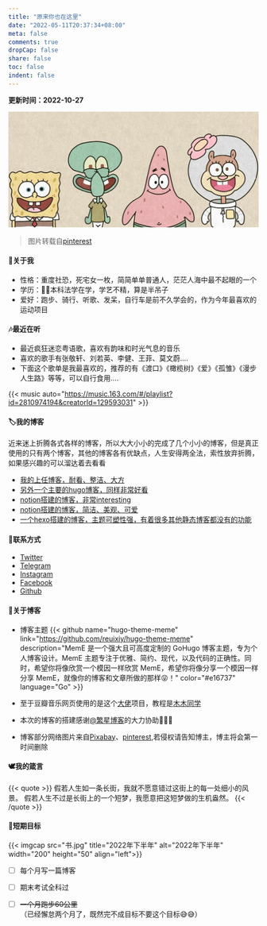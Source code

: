 ```yaml
---
title: "原来你也在这里"
date: "2022-05-11T20:37:34+08:00"
meta: false
comments: true
dropCap: false
share: false
toc: false
indent: false
---
```

<!-- <audio src="原来你也在这里-刘若英.m4a" preload="none" controls=smallconsole allowfullscreen></audio> -->



**更新时间：2022-10-27**

<div align=center>  <!-- 可选的项：right，left，center -->
    <img src="海绵宝宝.jpg" width="" height="" alt="图片转载自https://i.pinimg.com/564x/73/02/fd/7302fda480fe5fde524fef65811c018e.jpg">  <!-- src处填写路径（本地或网络） width 和 height 就是控制图片的大小的-->
</div>

> 图片转载自[pinterest](https://i.pinimg.com/564x/73/02/fd/7302fda480fe5fde524fef65811c018e.jpg)


#### 🙈关于我

- 性格：重度社恐，死宅女一枚，简简单单普通人，茫茫人海中最不起眼的一个
- 学历：👩‍💼本科法学在学，学艺不精，算是半吊子
- 爱好：跑步、骑行、听歌、发呆，自行车是前不久学会的，作为今年最喜欢的运动项目


#### 🎶最近在听
- 最近疯狂迷恋粤语歌，喜欢有韵味和时光气息的音乐
- 喜欢的歌手有张敬轩、刘若英、李健、王菲、莫文蔚....
- 下面这个歌单是我最喜欢的，推荐的有《渡口》《橄榄树》《爱》《孤雏》《漫步人生路》等等，可以自行食用....

{{< music auto="https://music.163.com/#/playlist?id=2810974194&creatorId=129593031" >}}


#### 🏷️我的博客
近来迷上折腾各式各样的博客，所以大大小小的完成了几个小小的博客，但是真正使用的只有两个博客，其他的博客各有优缺点，人生安得两全法，索性放弃折腾，如果感兴趣的可以溜达着去看看

- [我的上任博客，耐看、整洁、大方](https://shyun.wangyunzi.com/)
- [另外一个主要的hugo博客，同样非常好看](https://yunya.wangyunzi.com/)
- [notion搭建的博客，非常interesting](https://notion.wangyunzi.com/)
- [notion搭建的博客，简洁、美观、可爱](https://yazi.wangyunzi.com)
- [一个hexo搭建的博客，主题可塑性强，有着很多其他静态博客都没有的功能](https://yunzi.wangyunzi.com)

#### 🐸联系方式
- [Twitter](https://twitter.com/YunziWang)
- [Telegram](https://t.me/YunziWa)
- [Instagram](https://www.instagram.com/YunziWang3/)
- [Facebook](https://www.facebook.com/YunziWang4)
- [Github](https://github.com/wangyunzi)

#### 🎉关于博客
<!-- - [Sulv's Blog](https://www.sulvblog.cn/)这个大佬的博客里面有搭建这个博客的教程 -->
<!-- - [ Frytea](https://www.frytea.com/)我用的主题是这个大佬改造过papermood主题 -->
- 博客主题
{{< github name="hugo-theme-meme" link="https://github.com/reuixiy/hugo-theme-meme" description="MemE 是一个强大且可高度定制的 GoHugo 博客主题，专为个人博客设计。MemE 主题专注于优雅、简约、现代，以及代码的正确性。同时，希望你将像欣赏一个模因一样欣赏 MemE，希望你将像分享一个模因一样分享 MemE，就像你的博客和文章所做的那样😝！" color="#e16737" language="Go" >}}

- 至于豆瓣音乐网页使用的是这个[大佬](https://github.com/lizheming/doumark-action)项目，教程是[木木同学](https://immmmm.com/)
- 本次的博客的搭建感谢[@繁星博客](https://blog.emoao.com/)的大力协助🎉🎉🎉

- 博客部分网络图片来自[Pixabay](https://pixabay.com/zh/)、[pinterest](https://www.pinterest.com/),若侵权请告知博主，博主将会第一时间删除

#### 🕊️我的箴言

{{< quote >}}
假若人生如一条长街，我就不愿意错过这街上的每一处细小的风景。 假若人生不过是长街上的一个短梦，我愿意把这短梦做的生机盎然。
{{< /quote >}}



#### 👻短期目标
{{< imgcap src="书.jpg" title="2022年下半年" alt="2022年下半年" width="200" height="50" align="left">}}

- [ ] 每个月写一篇博客
- [ ] 期末考试全科过
- [ ] ~~一个月跑步60公里~~（已经懈怠两个月了，既然完不成目标不要这个目标😅😅）







